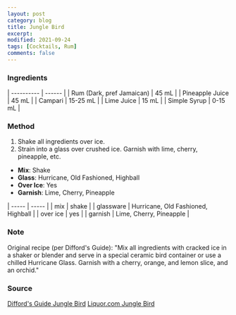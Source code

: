 ```yaml
---
layout: post
category: blog
title: Jungle Bird
excerpt:
modified: 2021-09-24
tags: [Cocktails, Rum]
comments: false
---
```


### Ingredients

| ---------- | ------ |
| Rum (Dark, pref Jamaican) | 45 mL |
| Pineapple Juice | 45 mL |
| Campari | 15-25 mL |
| Lime Juice | 15 mL |
| Simple Syrup | 0-15 mL |


### Method

1. Shake all ingredients over ice.
2. Strain into a glass over crushed ice. Garnish with lime, cherry, pineapple, etc.


- **Mix**: Shake
- **Glass**: Hurricane, Old Fashioned, Highball
- **Over Ice**: Yes
- **Garnish**: Lime, Cherry, Pineapple


| ----- | ----- |
| mix   | shake |
| glassware | Hurricane, Old Fashioned, Highball |
| over ice | yes |
| garnish | Lime, Cherry, Pineapple |


### Note
Original recipe (per Difford's Guide): "Mix all ingredients with cracked ice in a shaker or blender and serve in a special ceramic bird container or use a chilled Hurricane Glass. Garnish with a cherry, orange, and lemon slice, and an orchid."


### Source
[Difford's Guide Jungle Bird](https://www.diffordsguide.com/cocktails/recipe/1082/jungle-bird)
[Liquor.com Jungle Bird](https://www.liquor.com/recipes/jungle-bird/)
